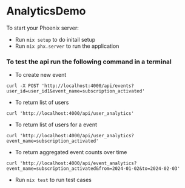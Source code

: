 # AnalyticsDemo

To start your Phoenix server:

- Run `mix setup` to do initail setup
- Run `mix phx.server` to run the application

### To test the api run the following command in a terminal

- To create new event

```
curl -X POST 'http://localhost:4000/api/events?user_id=user_id1&event_name=subscription_activated'
```

- To return list of users

```
curl 'http://localhost:4000/api/user_analytics'
```

- To return list of users for a event

```
curl 'http://localhost:4000/api/user_analytics?event_name=subscription_activated'
```

- To return aggregated event counts over time

```
curl 'http://localhost:4000/api/event_analytics?event_name=subscription_activated&from=2024-01-02&to=2024-02-03'
```

- Run `mix test` to run test cases
